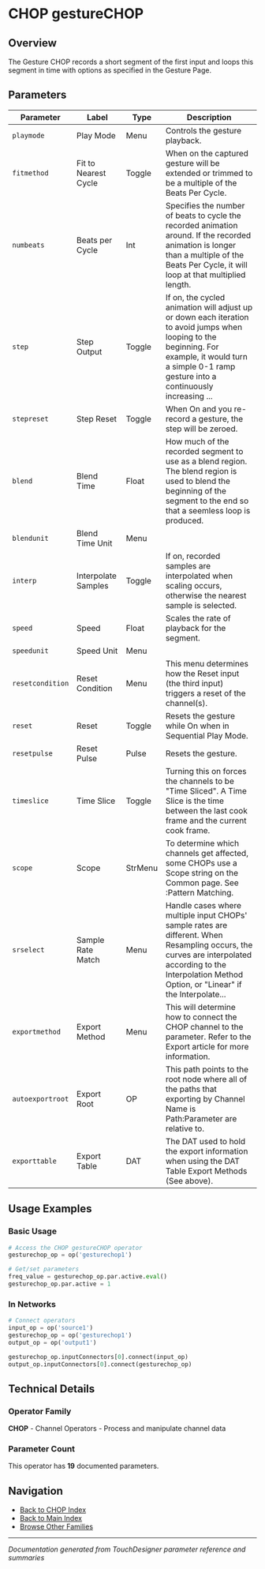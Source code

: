 # CHOP gestureCHOP

## Overview

The Gesture CHOP records a short segment of the first input and loops this segment in time with options as specified in the Gesture Page.

## Parameters

| Parameter | Label | Type | Description |
|-----------|-------|------|-------------|
| `playmode` | Play Mode | Menu | Controls the gesture playback. |
| `fitmethod` | Fit to Nearest Cycle | Toggle | When on the captured gesture will be extended or trimmed to be a multiple of the Beats Per Cycle. |
| `numbeats` | Beats per Cycle | Int | Specifies the number of beats to cycle the recorded animation around. If the recorded animation is longer than a multiple of the Beats Per Cycle, it will loop at that multiplied length. |
| `step` | Step Output | Toggle | If on, the cycled animation will adjust up or down each iteration to avoid jumps when looping to the beginning.  For example, it would turn a simple 0-1 ramp gesture into a continuously increasing ... |
| `stepreset` | Step Reset | Toggle | When On and you re-record a gesture, the step will be zeroed. |
| `blend` | Blend Time | Float | How much of the recorded segment to use as a blend region. The blend region is used to blend the beginning of the segment to the end so that a seemless loop is produced. |
| `blendunit` | Blend Time Unit | Menu |  |
| `interp` | Interpolate Samples | Toggle | If on, recorded samples are interpolated when scaling occurs, otherwise the nearest sample is selected. |
| `speed` | Speed | Float | Scales the rate of playback for the segment. |
| `speedunit` | Speed Unit | Menu |  |
| `resetcondition` | Reset Condition | Menu | This menu determines how the Reset input (the third input) triggers a reset of the channel(s). |
| `reset` | Reset | Toggle | Resets the gesture while On when in Sequential Play Mode. |
| `resetpulse` | Reset Pulse | Pulse | Resets the gesture. |
| `timeslice` | Time Slice | Toggle | Turning this on forces the channels to be "Time Sliced".  A Time Slice is the time between the last cook frame and the current cook frame. |
| `scope` | Scope | StrMenu | To determine which channels get affected, some CHOPs use a Scope string on the Common page. See :Pattern Matching. |
| `srselect` | Sample Rate Match | Menu | Handle cases where multiple input CHOPs' sample rates are different. When Resampling occurs, the curves are interpolated according to the Interpolation Method Option, or "Linear" if the Interpolate... |
| `exportmethod` | Export Method | Menu | This will determine how to connect the CHOP channel to the parameter. Refer to the Export article for more information. |
| `autoexportroot` | Export Root | OP | This path points to the root node where all of the paths that exporting by Channel Name is Path:Parameter are relative to. |
| `exporttable` | Export Table | DAT | The DAT used to hold the export information when using the DAT Table Export Methods (See above). |

## Usage Examples

### Basic Usage

```python
# Access the CHOP gestureCHOP operator
gesturechop_op = op('gesturechop1')

# Get/set parameters
freq_value = gesturechop_op.par.active.eval()
gesturechop_op.par.active = 1
```

### In Networks

```python
# Connect operators
input_op = op('source1')
gesturechop_op = op('gesturechop1')
output_op = op('output1')

gesturechop_op.inputConnectors[0].connect(input_op)
output_op.inputConnectors[0].connect(gesturechop_op)
```

## Technical Details

### Operator Family

**CHOP** - Channel Operators - Process and manipulate channel data

### Parameter Count

This operator has **19** documented parameters.

## Navigation

- [Back to CHOP Index](../CHOP/CHOP_INDEX.md)
- [Back to Main Index](../OPERATORS_INDEX.md)
- [Browse Other Families](../OPERATORS_INDEX.md#quick-navigation)

---
*Documentation generated from TouchDesigner parameter reference and summaries*
